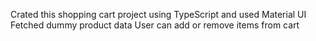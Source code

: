 Crated this shopping cart project using TypeScript and used Material UI
Fetched dummy product data
User can add or remove items from cart
